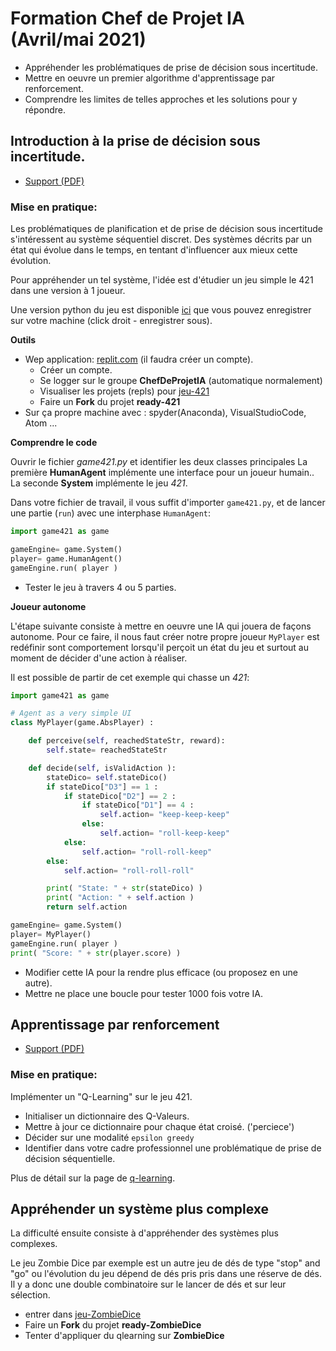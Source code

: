 # Formation Chef de Projet IA (Avril/mai 2021)

- Appréhender les problématiques de prise de décision sous incertitude.
- Mettre en oeuvre un premier algorithme d'apprentissage par renforcement.
- Comprendre les limites de telles approches et les solutions pour y répondre.

## Introduction à la prise de décision sous incertitude.

- [Support (PDF)](https://raw.githubusercontent.com/ceri-num/module-DUU/master/notions/intro.pdf)

### Mise en pratique:

Les problématiques de planification et de prise de décision sous incertitude s'intéressent au système séquentiel discret.
Des systèmes décrits par un état qui évolue dans le temps, en tentant d'influencer aux mieux cette évolution.

Pour appréhender un tel système, l'idée est d'étudier un jeu simple le 421 dans une version à $1$ joueur.

Une version python du jeu est disponible [ici](https://raw.githubusercontent.com/ceri-num/module-DUU/master/codes/game421.py) que vous pouvez enregistrer sur votre machine (click droit - enregistrer sous).

**Outils**

- Wep application: [replit.com](https://replit.com/teams/join/pwhevmtommdkmcicakakdxtqprvuncig-ChefProjetIA21) (il faudra créer un compte).
  * Créer un compte.
  * Se logger sur le groupe **ChefDeProjetIA** (automatique normalement)
  * Visualiser les projets (repls) pour [jeu-421](https://replit.com/repls/@ChefProjetIA21/jeu-421)
  * Faire un **Fork** du projet **ready-421**
- Sur ça propre machine avec : spyder(Anaconda), VisualStudioCode, Atom ... 

**Comprendre le code**

Ouvrir le fichier *game421.py* et identifier les deux classes principales
La première **HumanAgent** implémente une interface pour un joueur humain..
La seconde **System** implémente le jeu *421*.

Dans votre fichier de travail, il vous suffit d'importer `game421.py`, et de lancer une partie (`run`) avec une interphase `HumanAgent`:

```python
import game421 as game

gameEngine= game.System()
player= game.HumanAgent()
gameEngine.run( player )
```

- Tester le jeu à travers 4 ou 5 parties.

**Joueur autonome**

L'étape suivante consiste à mettre en oeuvre une IA qui jouera de façons autonome. 
Pour ce faire, il nous faut créer notre propre joueur `MyPlayer` est redéfinir sont comportement lorsqu'il perçoit un état du jeu et surtout au moment de décider d'une action à réaliser.

Il est possible de partir de cet exemple qui chasse un *421*: 

```python
import game421 as game

# Agent as a very simple UI
class MyPlayer(game.AbsPlayer) :

    def perceive(self, reachedStateStr, reward):
        self.state= reachedStateStr

    def decide(self, isValidAction ):
        stateDico= self.stateDico()
        if stateDico["D3"] == 1 :
            if stateDico["D2"] == 2 :
                if stateDico["D1"] == 4 :
                    self.action= "keep-keep-keep"
                else: 
                    self.action= "roll-keep-keep"
            else: 
                self.action= "roll-roll-keep"
        else: 
            self.action= "roll-roll-roll"

        print( "State: " + str(stateDico) )
        print( "Action: " + self.action )
        return self.action

gameEngine= game.System()
player= MyPlayer()
gameEngine.run( player )
print( "Score: " + str(player.score) )
```

- Modifier cette IA pour la rendre plus efficace (ou proposez en une autre).
- Mettre ne place une boucle pour tester 1000 fois votre IA.

## Apprentissage par renforcement

- [Support (PDF)](https://raw.githubusercontent.com/ceri-num/module-DUU/master/notions/reinforcement.pdf)

### Mise en pratique:

Implémenter un "Q-Learning" sur le jeu 421.

- Initialiser un dictionnaire des Q-Valeurs.
- Mettre à jour ce dictionnaire pour chaque état croisé. ('perciece')
- Décider sur une modalité `epsilon greedy`
- Identifier dans votre cadre professionnel une problématique de prise de décision séquentielle.

Plus de détail sur la page de [q-learning](./game421/q-learning.md).

## Appréhender un système plus complexe

La difficulté ensuite consiste à d'appréhender des systèmes plus complexes.

Le jeu Zombie Dice par exemple est un autre jeu de dés de type "stop" and "go" ou l'évolution du jeu dépend de dés pris pris dans une réserve de dés. Il y a donc une double combinatoire sur le lancer de dés et sur leur sélection. 

* entrer dans [jeu-ZombieDice](https://replit.com/repls/@ChefProjetIA21/jeu-ZombieDice)
* Faire un **Fork** du projet **ready-ZombieDice**
* Tenter d'appliquer du qlearning sur **ZombieDice**

<!--

### Retour sur l'apprentissage sur le 421

* [Q-Learning on 421](https://raw.githubusercontent.com/ceri-num/module-DUU/master/notions/qlearning421.pdf)

-->
